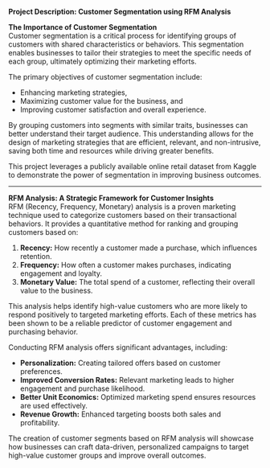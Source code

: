 **Project Description: Customer Segmentation using RFM Analysis**

**The Importance of Customer Segmentation**  
Customer segmentation is a critical process for identifying groups of customers with shared characteristics or behaviors. This segmentation enables businesses to tailor their strategies to meet the specific needs of each group, ultimately optimizing their marketing efforts.  

The primary objectives of customer segmentation include:  
- Enhancing marketing strategies,  
- Maximizing customer value for the business, and  
- Improving customer satisfaction and overall experience.  

By grouping customers into segments with similar traits, businesses can better understand their target audience. This understanding allows for the design of marketing strategies that are efficient, relevant, and non-intrusive, saving both time and resources while driving greater benefits.  

This project leverages a publicly available online retail dataset from Kaggle to demonstrate the power of segmentation in improving business outcomes.  

---

**RFM Analysis: A Strategic Framework for Customer Insights**  
RFM (Recency, Frequency, Monetary) analysis is a proven marketing technique used to categorize customers based on their transactional behaviors. It provides a quantitative method for ranking and grouping customers based on:  
1. **Recency:** How recently a customer made a purchase, which influences retention.  
2. **Frequency:** How often a customer makes purchases, indicating engagement and loyalty.  
3. **Monetary Value:** The total spend of a customer, reflecting their overall value to the business.  

This analysis helps identify high-value customers who are more likely to respond positively to targeted marketing efforts. Each of these metrics has been shown to be a reliable predictor of customer engagement and purchasing behavior.  

Conducting RFM analysis offers significant advantages, including:  
- **Personalization:** Creating tailored offers based on customer preferences.  
- **Improved Conversion Rates:** Relevant marketing leads to higher engagement and purchase likelihood.  
- **Better Unit Economics:** Optimized marketing spend ensures resources are used effectively.  
- **Revenue Growth:** Enhanced targeting boosts both sales and profitability.  

The creation of customer segments based on RFM analysis will showcase how businesses can craft data-driven, personalized campaigns to target high-value customer groups and improve overall outcomes.  


